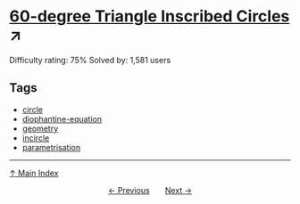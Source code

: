 # [$60$-degree Triangle Inscribed Circles](https://projecteuler.net/problem=195) ↗️

Difficulty rating: 75%
Solved by: 1,581 users
## Tags

- [circle](../tags/circle.md)
- [diophantine-equation](../tags/diophantine-equation.md)
- [geometry](../tags/geometry.md)
- [incircle](../tags/incircle.md)
- [parametrisation](../tags/parametrisation.md)



---

[↑ Main Index](../README.md)


<div align=center><a href='194.md'>← Previous</a> &nbsp;&nbsp; &nbsp;&nbsp;  <a href='196.md'>Next →</a></div>
